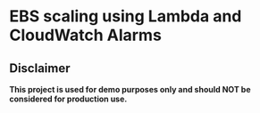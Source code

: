 # EBS scaling using Lambda and CloudWatch Alarms

## Disclaimer

**This project is used for demo purposes only and should NOT be considered for production use.**